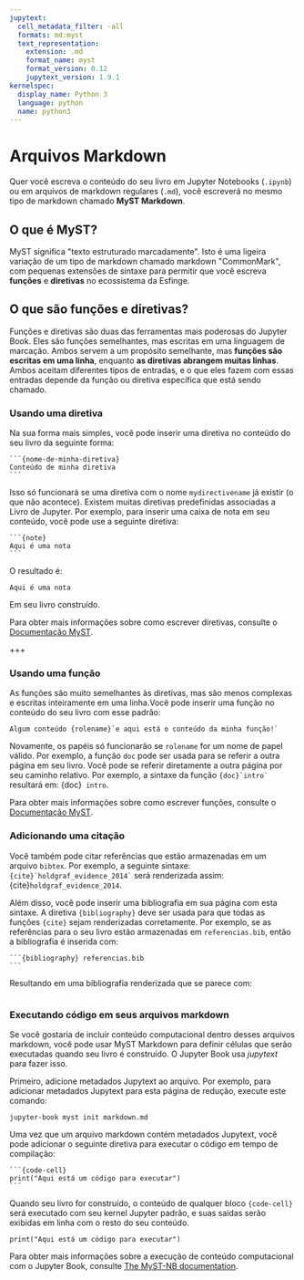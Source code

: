 ```yaml
---
jupytext:
  cell_metadata_filter: -all
  formats: md:myst
  text_representation:
    extension: .md
    format_name: myst
    format_version: 0.12
    jupytext_version: 1.9.1
kernelspec:
  display_name: Python 3
  language: python
  name: python3
---
```


# Arquivos Markdown

Quer você escreva o conteúdo do seu livro em Jupyter Notebooks (`.ipynb`) ou em arquivos de markdown regulares (`.md`), você escreverá no mesmo tipo de markdown chamado **MyST Markdown**.

## O que é MyST?

MyST significa "texto estruturado marcadamente". Isto
é uma ligeira variação de um tipo de markdown chamado markdown "CommonMark", com pequenas extensões de sintaxe para permitir que você escreva **funções** e **diretivas** no ecossistema da Esfinge.

## O que são funções e diretivas?

Funções e diretivas são duas das ferramentas mais poderosas do Jupyter Book. Eles são funções semelhantes, mas escritas em uma linguagem de marcação. Ambos servem a um propósito semelhante, mas **funções são escritas em uma linha**, enquanto
**as diretivas abrangem muitas linhas**. Ambos aceitam diferentes tipos de entradas, e o que eles fazem com essas entradas depende da função ou diretiva específica que está sendo chamado.

### Usando uma diretiva

Na sua forma mais simples, você pode inserir uma diretiva no conteúdo do seu livro da seguinte forma:

````
```{nome-de-minha-diretiva}
Conteúdo de minha diretiva
```
````

Isso só funcionará se uma diretiva com o nome `mydirectivename` já existir (o que não acontece). Existem muitas diretivas predefinidas associadas a Livro de Jupyter. Por exemplo, para inserir uma caixa de nota em seu conteúdo, você pode use a seguinte diretiva:

````
```{note}
Aqui é uma nota
```
````

O resultado é:

```{note}
Aqui é uma nota
```

Em seu livro construído.

Para obter mais informações sobre como escrever diretivas, consulte o
[Documentação MyST](https://myst-parser.readthedocs.io/).

+++

### Usando uma função

As funções são muito semelhantes às diretivas, mas são menos complexas e escritas inteiramente em uma linha.Você pode inserir uma função no conteúdo do seu livro com esse padrão:

```
Algum conteúdo {rolename}`e aqui está o conteúdo da minha função!`
```

Novamente, os papéis só funcionarão se `rolename` for um nome de papel válido. Por exemplo, a função `doc` pode ser usada para se referir a outra página em seu livro. Você pode se referir diretamente a outra página por seu caminho relativo. Por exemplo, a sintaxe da função `` {doc}`intro` `` resultará em: {doc}` intro`.

Para obter mais informações sobre como escrever funções, consulte o
[Documentação MyST](https://myst-parser.readthedocs.io/).

### Adicionando uma citação

Você também pode citar referências que estão armazenadas em um arquivo `bibtex`. Por exemplo, a seguinte sintaxe: `` {cite}`holdgraf_evidence_2014` `` será renderizada assim: {cite}`holdgraf_evidence_2014`.

Além disso, você pode inserir uma bibliografia em sua página com esta sintaxe. A diretiva `{bibliography}` deve ser usada para que todas as funções `{cite}` sejam renderizadas corretamente. Por exemplo, se as referências para o seu livro estão armazenadas em `referencias.bib`, então a bibliografia é inserida com:

````
```{bibliography} referencias.bib
```
````

Resultando em uma bibliografia renderizada que se parece com:

```{bibliography} referencias.bib
```

### Executando código em seus arquivos markdown

Se você gostaria de incluir conteúdo computacional dentro desses arquivos markdown, você pode usar MyST Markdown para definir células que serão executadas quando seu livro é construído. O Jupyter Book usa *jupytext* para fazer isso.

Primeiro, adicione metadados Jupytext ao arquivo. Por exemplo, para adicionar metadados Jupytext para esta página de redução, execute este comando:

```
jupyter-book myst init markdown.md
```

Uma vez que um arquivo markdown contém metadados Jupytext, você pode adicionar o seguinte diretiva para executar o código em tempo de compilação:

````
```{code-cell}
print("Aqui está um código para executar")
```
````

Quando seu livro for construído, o conteúdo de qualquer bloco `{code-cell}` será executado com seu kernel Jupyter padrão, e suas saídas serão exibidas em linha com o resto do seu conteúdo.

```{code-cell}
print("Aqui está um código para executar")
```

Para obter mais informações sobre a execução de conteúdo computacional com o Jupyter Book, consulte [The MyST-NB documentation](https://myst-nb.readthedocs.io/).
